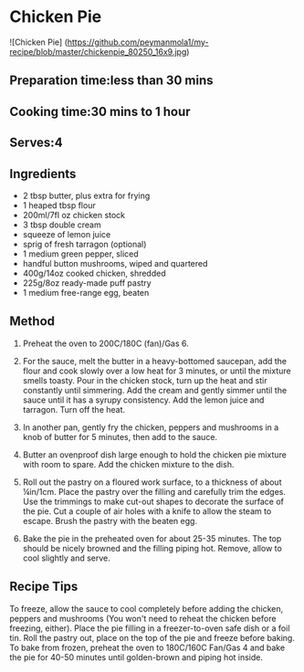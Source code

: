 # Chicken Pie

![Chicken Pie] (https://github.com/peymanmola1/my-recipe/blob/master/chickenpie_80250_16x9.jpg)

## Preparation time:less than 30 mins
## Cooking time:30 mins to 1 hour
## Serves:4

## Ingredients
* 2 tbsp butter, plus extra for frying
* 1 heaped tbsp flour
* 200ml/7fl oz chicken stock
* 3 tbsp double cream
* squeeze of lemon juice
* sprig of fresh tarragon (optional)
* 1 medium green pepper, sliced
* handful button mushrooms, wiped and quartered
* 400g/14oz cooked chicken, shredded
* 225g/8oz ready-made puff pastry
* 1 medium free-range egg, beaten

## Method
1. Preheat the oven to 200C/180C (fan)/Gas 6.

2. For the sauce, melt the butter in a heavy-bottomed saucepan, add the flour and cook slowly over a low heat for 3 minutes, or until the mixture smells toasty. Pour in the chicken stock, turn up the heat and stir constantly until simmering. Add the cream and gently simmer until the sauce until it has a syrupy consistency. Add the lemon juice and tarragon. Turn off the heat.

3. In another pan, gently fry the chicken, peppers and mushrooms in a knob of butter for 5 minutes, then add to the sauce.

4. Butter an ovenproof dish large enough to hold the chicken pie mixture with room to spare. Add the chicken mixture to the dish.

5. Roll out the pastry on a floured work surface, to a thickness of about ¼in/1cm. Place the pastry over the filling and carefully trim the edges. Use the trimmings to make cut-out shapes to decorate the surface of the pie. Cut a couple of air holes with a knife to allow the steam to escape. Brush the pastry with the beaten egg.

6. Bake the pie in the preheated oven for about 25-35 minutes. The top should be nicely browned and the filling piping hot. Remove, allow to cool slightly and serve.

## Recipe Tips

To freeze, allow the sauce to cool completely before adding the chicken, peppers and mushrooms (You won't need to reheat the chicken before freezing, either). Place the pie filling in a freezer-to-oven safe dish or a foil tin. Roll the pastry out, place on the top of the pie and freeze before baking. To bake from frozen, preheat the oven to 180C/160C Fan/Gas 4 and bake the pie for 40-50 minutes until golden-brown and piping hot inside.
